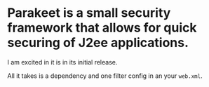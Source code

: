 # Parakeet is a small security framework that allows for quick securing of J2ee applications.
I am excited in it is in its initial release.

All it takes is a dependency and one filter config in an your `web.xml`.


